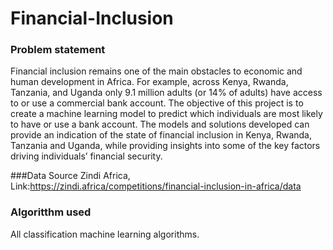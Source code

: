 # Financial-Inclusion
### Problem statement
Financial inclusion remains one of the main obstacles to economic and human development in Africa. For example, across Kenya, Rwanda, Tanzania, and Uganda only 9.1 million adults (or 14% of adults) have access to or use a commercial bank account.
The objective of this project is to create a machine learning model to predict which individuals are most likely to have or use a bank account. The models and solutions developed can provide an indication of the state of financial inclusion in Kenya, Rwanda, Tanzania and Uganda, while providing insights into some of the key factors driving individuals’ financial security.

###Data Source
Zindi Africa, Link:https://zindi.africa/competitions/financial-inclusion-in-africa/data

### Algoritthm used
All classification machine learning algorithms.
